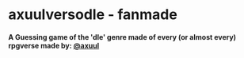 # axuulversodle - fanmade

<div>
  <h4>A Guessing game of the 'dle' genre made of every (or almost every) rpgverse made by: <a href="https://x.com/4xuuul">@axuul</a></h4>
</div
